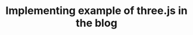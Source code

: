---
title: Implementing example of three.js in the blog
published_at: 2024-04-18
snippet: Second Homework for W6
disable_html_sanitization: true
---